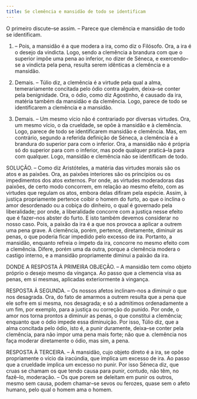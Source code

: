 ```yaml
---
title: Se clemência e mansidão de todo se identificam
---
```


O primeiro discute–se assim. – Parece que clemência e mansidão de todo se identificam.  

1. – Pois, a mansidão é a que modera a ira, como diz o Filósofo. Ora, a ira é o desejo da vindicta. Logo, sendo a clemência a brandura com que o superior impõe uma pena ao inferior, no dizer de Séneca, e exercendo–se a vindicta pela pena, resulta serem idênticas a clemência e a mansidão.  

2. Demais. – Túlio diz, a clemência é a virtude pela qual a alma, temerariamente concitada pelo ódio contra alguém, deixa–se conter pela benignidade. Ora, o ódio, como diz Agostinho, é causado da ira, matéria também da mansidão e da clemência. Logo, parece de todo se identificarem a clemência e a mansidão.  

3. Demais. – Um mesmo vício não é contrariado por diversas virtudes. Ora, um mesmo vício, o da crueldade, se opõe à mansidão e à clemência. Logo, parece de todo se identificarem mansidão e clemência.  Mas, em contrário, segundo a referida definição de Séneca, a clemência é a brandura do superior para com o inferior. Ora, a mansidão não é própria só do superior para com o inferior, mas pode qualquer praticá–la para com qualquer. Logo, mansidão e clemência não se identificam de todo.  

SOLUÇÃO. – Como diz Aristóteles, a matéria das virtudes morais são os atos e as paixões. Ora, as paixões interiores são os princípios ou os impedimentos dos atos externos. Por onde, as virtudes moderadoras das paixões, de certo modo concorrem, em relação ao mesmo efeito, com as virtudes que regulam os atos, embora delas difiram pela espécie. Assim, à justiça propriamente pertence coibir o homem do furto, ao que o inclina o amor desordenado ou a cobiça do dinheiro, o qual é governado pela liberalidade; por onde, a liberalidade concorre com a justiça nesse efeito que é fazer–nos abster do furto. E isto também devemos considerar no nosso caso. Pois, a paixão da ira é a que nos provoca a aplicar a outrem uma pena grave. À clemência, porém, pertence, diretamente, diminuir as penas, o que poderia ficar impedido pelo excesso de ira. Portanto, a mansidão, enquanto refreia o ímpeto da ira, concorre no mesmo efeito com a clemência. Difere, porém uma da outra, porque a clemência modera o castigo interno, e a mansidão propriamente diminui a paixão da ira.  

DONDE A RESPOSTA À PRIMEIRA OBJEÇÃO. – A mansidão tem como objeto próprio o desejo mesmo da vingança. Ao passo que a clemencia visa as penas, em si mesmas, aplicadas exteriormente à vingança.  

RESPOSTA À SEGUNDA. – Os nossos afetos inclinam–nos a diminuir o que nos desagrada. Ora, do fato de amarmos a outrem resulta que a pena que ele sofre em si mesma, nos desagrada; e só a admitimos ordenadamente a um fim, por exemplo, para a justiça ou correção do punido. Por onde, o amor nos torna prontos a diminuir as penas, o que constitui a clemência; enquanto que o ódio impede essa diminuição. Por isso, Túlio diz, que a alma concitada pelo ódio, isto é, a punir duramente, deixa–se conter pela clemência, para não impor uma pena mais forte; não que a. clemência nos faça moderar diretamente o ódio, mas sim, a pena. 

RESPOSTA À TERCEIRA. – À mansidão, cujo objeto direto é a ira, se opõe propriamente o vício da iracúndia, que implica um excesso de ira. Ao passo que a crueldade implica um excesso no punir. Por isso Séneca diz, que cruas se chamam os que tendo causa para punir, contudo, não têm, no fazê–lo, moderação. – Os que porem se deleitam em punir os outros, mesmo sem causa, podem chamar–se sevos ou ferozes, quase sem o afeto humano, pelo qual o homem ama o homem.